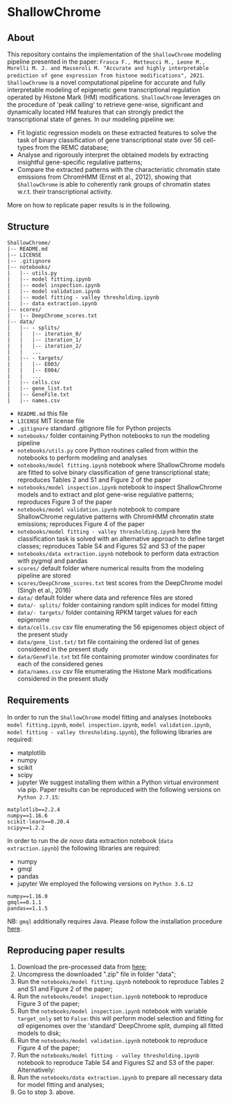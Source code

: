 # ShallowChrome

## About
This repository contains the implementation of the `ShallowChrome` modeling pipeline presented in the paper:
```Frasca F., Matteucci M., Leone M., Morelli M. J. and Masseroli M. "Accurate and highly interpretable prediction of gene expression from histone modifications", 2021```.
`ShallowChrome` is a novel computational pipeline for accurate and fully interpretable modeling of epigenetic gene transcriptional regulation operated by Histone Mark (HM) modifications. `ShallowChrome` leverages on the procedure of 'peak calling' to retrieve gene-wise, significant and dynamically located HM features that can strongly predict the transcriptional state of genes. In our modeling pipeline we:
- Fit logistic regression models on these extracted features to solve the task of binary classification of gene transcriptional state over 56 cell-types from the REMC database;
- Analyse and rigorously interpret the obtained models by extracting insightful gene-specific regulative patterns;
- Compare the extracted patterns with the characteristic chromatin state emissions from ChromHMM (Ernst et al., 2012), showing that `ShallowChrome` is able to coherently rank groups of chromatin states w.r.t. their transcriptional activity. 

More on how to replicate paper results is in the following.

## Structure
```
ShallowChrome/
|-- README.md
|-- LICENSE
|-- .gitignore
|-- notebooks/
|   |-- utils.py
|   |-- model fitting.ipynb
|   |-- model inspection.ipynb
|   |-- model validation.ipynb
|   |-- model fitting - valley thresholding.ipynb
|   |-- data extraction.ipynb
|-- scores/
|   |-- DeepChrome_scores.txt
|-- data/
|   |-- - splits/
|   |   |-- iteration_0/
|   |   |-- iteration_1/
|   |   |-- iteration_2/
|   |   ...
|   |-- - targets/
|   |   |-- E003/
|   |   |-- E004/
|   |   ...
|   |-- cells.csv
|   |-- gene_list.txt
|   |-- GeneFile.txt
|   |-- names.csv
```

- `README.md` this file
- `LICENSE` MIT license file
- `.gitignore` standard .gitignore file for Python projects
- `notebooks/` folder containing Python notebooks to run the modeling pipeline
- `notebooks/utils.py` core Python routines called from within the notebooks to perform modeling and analyses
- `notebooks/model fitting.ipynb` notebook where ShallowChrome models are fitted to solve binary classification of gene transcriptional state; reproduces Tables 2 and S1 and Figure 2 of the paper
- `notebooks/model inspection.ipynb` notebook to inspect ShallowChrome models and to extract and plot gene-wise regulative patterns; reproduces Figure 3 of the paper
- `notebooks/model validation.ipynb` notebook to compare ShallowChrome regulative patterns with ChromHMM chromatin state emissions; reproduces Figure 4 of the paper
- `notebooks/model fitting - valley thresholding.ipynb` here the classification task is solved with an alternative approach to define target classes; reproduces Table S4 and Figures S2 and S3 of the paper
- `notebooks/data extraction.ipynb` notebook to perform data extraction with pygmql and pandas
- `scores/` default folder where numerical results from the modeling pipeline are stored
- `scores/DeepChrome_scores.txt` test scores from the DeepChrome model (Singh et al., 2016)
- `data/` default folder where data and reference files are stored
- `data/- splits/` folder containing random split indices for model fitting
- `data/- targets/` folder containing RPKM target values for each epigenome
- `data/cells.csv` csv file enumerating the 56 epigenomes object object of the present study
- `data/gene_list.txt/` txt file containing the ordered list of genes considered in the present study
- `data/GeneFile.txt` txt file containing promoter window coordinates for each of the considered genes
- `data/names.csv` csv file enumerating the Histone Mark modifications considered in the present study

## Requirements
In order to run the `ShallowChrome` model fitting and analyses (notebooks `model fitting.ipynb`, `model inspection.ipynb`, `model validation.ipynb`, `model fitting - valley thresholding.ipynb`), the following libraries are required:
- matplotlib
- numpy
- scikit
- scipy
- jupyter
We suggest installing them within a Python virtual environment via pip. Paper results can be reproduced with the following versions on `Python 2.7.15`:
```
matplotlib==2.2.4      
numpy==1.16.6     
scikit-learn==0.20.4     
scipy==1.2.2      
```
In order to run the _de novo_ data extraction notebook (`data extraction.ipynb`) the following libraries are required:
- numpy
- gmql
- pandas
- jupyter 
We employed the following versions on `Python 3.6.12`
```
numpy==1.16.0
gmql==0.1.1
pandas==1.1.5
```
NB: `gmql` additionally requires Java. Please follow the installation procedure [here](https://pygmql.readthedocs.io/en/latest/installation.html).

## Reproducing paper results
1. Download the pre-processed data from [here](https://zenodo.org/record/4445287);
2. Uncompress the downloaded ".zip" file in folder "data";
3. Run the `notebooks/model fitting.ipynb` notebook to reproduce Tables 2 and S1 and Figure 2 of the paper;
4. Run the `notebooks/model inspection.ipynb` notebook to reproduce Figure 3 of the paper;
5. Run the `notebooks/model inspection.ipynb` notebook with variable `target_only` set to `False`: this will perform model selection and fitting for _all_ epigenomes over the 'standard' DeepChrome split, dumping all fitted models to disk;
6. Run the `notebooks/model validation.ipynb` notebook to reproduce Figure 4 of the paper;
7. Run the `notebooks/model fitting - valley thresholding.ipynb` notebook to reproduce Table S4 and Figures S2 and S3 of the paper.
Alternatively:
1. Run the `notebooks/data extraction.ipynb` to prepare all necessary data for model fitting and analyses;
2. Go to step 3. above.
